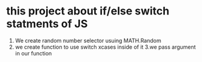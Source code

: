 # this project about if/else switch statments of JS

1. We create random number selector usuing MATH.Random
2. we create function to use switch xcases inside of it
   3.we pass argument in our function
